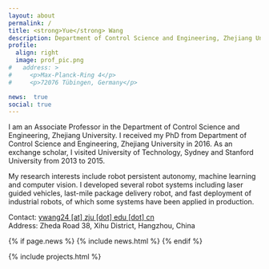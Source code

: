```yaml
---
layout: about
permalink: /
title: <strong>Yue</strong> Wang 
description: Department of Control Science and Engineering, Zhejiang University, China
profile:
  align: right
  image: prof_pic.png
#   address: >
#     <p>Max-Planck-Ring 4</p>
#     <p>72076 Tübingen, Germany</p>

news:  true
social: true
---
```

I am an Associate Professor in the Department of Control Science and Engineering, Zhejiang University. I received my PhD from Department of Control Science and Engineering, Zhejiang University in 2016. As an exchange scholar, I visited University of Technology, Sydney and Stanford University from 2013 to 2015. 

My research interests include robot persistent autonomy, machine learning and computer vision. I developed several robot systems including laser guided vehicles, last-mile package delivery robot, and fast deployment of industrial robots, of which some systems have been applied in production. 

Contact: [ywang24 [at] zju [dot] edu [dot] cn](mailto:ywang24@zju.edu.cn)
<br/>
Address: Zheda Road 38, Xihu District, Hangzhou, China 

{% if page.news %}
   {% include news.html %}
{% endif %}

{% include projects.html %}
